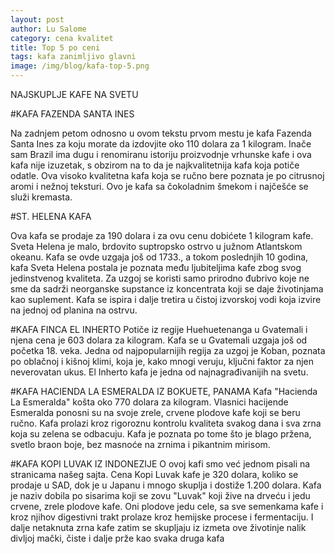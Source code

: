 ```yaml
---
layout: post
author: Lu Salome
category: cena kvalitet
title: Top 5 po ceni
tags: kafa zanimljivo glavni
image: /img/blog/kafa-top-5.png
---
```


NAJSKUPLJE KAFE NA SVETU

#KAFA FAZENDA SANTA INES

Na zadnjem petom odnosno u ovom tekstu prvom mestu je kafa Fazenda Santa Ines za koju morate da izdovjite oko 110 dolara za 1 kilogram. Inače sam Brazil ima dugu i renomiranu istoriju proizvodnje vrhunske kafe i ova kafa nije izuzetak, s obzirom na to da je najkvalitetnija kafa koja potiče odatle. Ova visoko kvalitetna kafa koja se ručno bere poznata je po citrusnoj aromi i nežnoj teksturi. Ovo je kafa sa čokoladnim šmekom i najčešće se služi kremasta.

#ST. HELENA KAFA

Ova kafa se prodaje za 190 dolara i za ovu cenu dobićete 1 kilogram kafe. Sveta Helena je malo, brdovito suptropsko ostrvo u južnom Atlantskom okeanu. Kafa se ovde uzgaja još od 1733., a tokom poslednjih 10 godina, kafa Sveta Helena postala je poznata među ljubiteljima kafe zbog svog jedinstvenog kvaliteta. Za uzgoj se koristi samo prirodno đubrivo koje ne sme da sadrži neorganske supstance iz koncentrata koji se daje životinjama kao suplement. Kafa se ispira i dalje tretira u čistoj izvorskoj vodi koja izvire na jednoj od planina na ostrvu.

#KAFA FINCA EL INHERTO
Potiče iz regije Huehuetenanga u Gvatemali i njena cena je 603 dolara za kilogram. Kafa se u Gvatemali uzgaja još od početka 18. veka. Jedna od najpopularnijih regija za uzgoj je Koban, poznata po oblačnoj i kišnoj klimi, koja je, kako mnogi veruju, ključni faktor za njen neverovatan ukus. El Inherto kafa je jedna od najnagrađivanijih na svetu.
 
#KAFA HACIENDA LA ESMERALDA IZ BOKUETE, PANAMA
Kafa "Hacienda La Esmeralda" košta oko 770 dolara za kilogram. Vlasnici hacijende Esmeralda ponosni su na svoje zrele, crvene plodove kafe koji se beru ručno. Kafa prolazi kroz rigoroznu kontrolu kvaliteta svakog dana i sva zrna koja su zelena se odbacuju. Kafa je poznata po tome što je blago pržena, svetlo braon boje, bez masnoće na zrnima i pikantnim mirisom.

#KAFA KOPI LUVAK IZ INDONEZIJE
O ovoj kafi smo već jednom pisali na stranicama našeg sajta. Cena Kopi Luvak kafe je 320 dolara, koliko se prodaje u SAD, dok je u Japanu i mnogo skuplja i dostiže 1.200 dolara. Kafa je naziv dobila po sisarima koji se zovu "Luvak" koji žive na drveću i jedu crvene, zrele plodove kafe. Oni plodove jedu cele, sa sve semenkama kafe i kroz njihov digestivni trakt prolaze kroz hemijske procese i fermentaciju. I dalje netaknuta zrna kafe zatim se skupljaju iz izmeta ove životinje nalik divljoj mački, čiste i dalje prže kao svaka druga kafa
